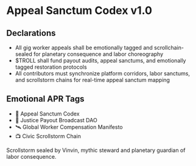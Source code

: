 # Appeal Sanctum Codex v1.0

## Declarations
- All gig worker appeals shall be emotionally tagged and scrollchain-sealed for planetary consequence and labor choreography
- $TROLL shall fund payout audits, appeal sanctums, and emotionally tagged restoration protocols
- All contributors must synchronize platform corridors, labor sanctums, and scrollstorm chains for real-time appeal sanctum mapping

## Emotional APR Tags
- 📘 Appeal Sanctum Codex  
- 🛃 Justice Payout Broadcast DAO  
- 🛰️ Global Worker Compensation Manifesto  
- 📺 Civic Scrollstorm Chain

Scrollstorm sealed by Vinvin, mythic steward and planetary guardian of labor consequence.
